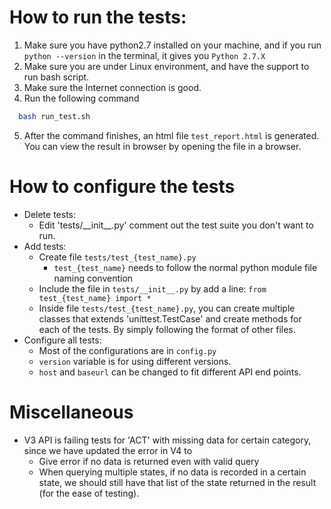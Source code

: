 # How to run the tests:
1. Make sure you have python2.7 installed on your machine, and
if you run `python --version` in the terminal, it gives you
`Python 2.7.X`
2. Make sure you are under Linux environment, and have the support to run bash script.
3. Make sure the Internet connection is good.
4. Run the following command
```bash
  bash run_test.sh
```
5. After the command finishes, an html file `test_report.html` is generated. You can view the result in browser by opening the file in a browser.

# How to configure the tests
- Delete tests:
  - Edit 'tests/\_\_init\_\_.py' comment out the test suite you don't want to run.
- Add tests:
  - Create file `tests/test_{test_name}.py`
    - `test_{test_name}` needs to follow the normal python module file naming convention
  - Include the file in `tests/__init__.py` by add a line: `from test_{test_name} import *`
  - Inside file `tests/test_{test_name}.py`, you can create multiple classes that extends 'unittest.TestCase' and create methods for each of the tests. By simply following the format of other files.
- Configure all tests:
  - Most of the configurations are in `config.py`
  - `version` variable is for using different versions.
  - `host` and `baseurl` can be changed to fit different API end points.

# Miscellaneous
- V3 API is failing tests for 'ACT' with missing data for certain category, since we have updated the error in V4 to
  - Give error if no data is returned even with valid query
  - When querying multiple states, if no data is recorded in a certain state, we should still have that list of the state returned in the result (for the ease of testing).
